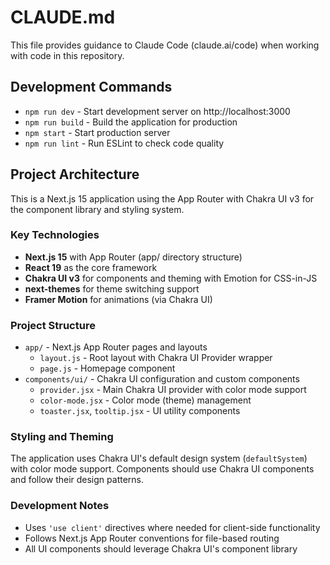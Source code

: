 # CLAUDE.md

This file provides guidance to Claude Code (claude.ai/code) when working with code in this repository.

## Development Commands

- `npm run dev` - Start development server on http://localhost:3000
- `npm run build` - Build the application for production
- `npm start` - Start production server
- `npm run lint` - Run ESLint to check code quality

## Project Architecture

This is a Next.js 15 application using the App Router with Chakra UI v3 for the component library and styling system.

### Key Technologies
- **Next.js 15** with App Router (app/ directory structure)
- **React 19** as the core framework
- **Chakra UI v3** for components and theming with Emotion for CSS-in-JS
- **next-themes** for theme switching support
- **Framer Motion** for animations (via Chakra UI)

### Project Structure
- `app/` - Next.js App Router pages and layouts
  - `layout.js` - Root layout with Chakra UI Provider wrapper
  - `page.js` - Homepage component
- `components/ui/` - Chakra UI configuration and custom components
  - `provider.jsx` - Main Chakra UI provider with color mode support
  - `color-mode.jsx` - Color mode (theme) management
  - `toaster.jsx`, `tooltip.jsx` - UI utility components

### Styling and Theming
The application uses Chakra UI's default design system (`defaultSystem`) with color mode support. Components should use Chakra UI components and follow their design patterns.

### Development Notes
- Uses `'use client'` directives where needed for client-side functionality
- Follows Next.js App Router conventions for file-based routing
- All UI components should leverage Chakra UI's component library